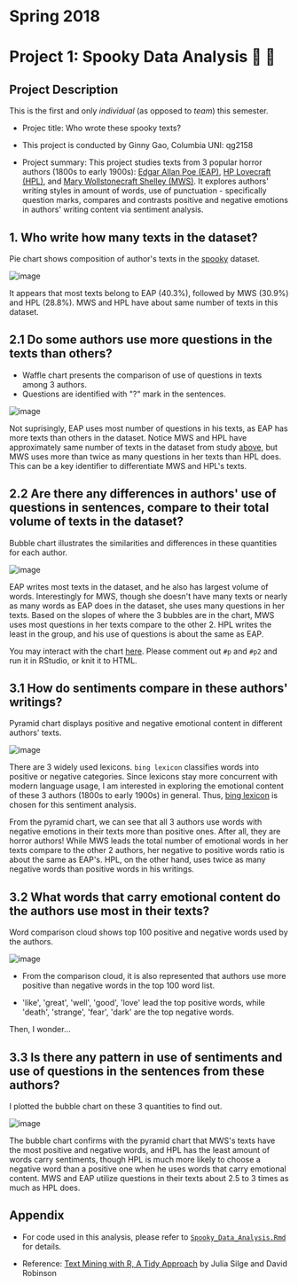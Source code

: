 # Spring 2018
# Project 1: Spooky Data Analysis  :jack_o_lantern: :ghost:

## Project Description
This is the first and only *individual* (as opposed to *team*) this semester. 

+ Projec title: Who wrote these spooky texts?

+ This project is conducted by Ginny Gao, Columbia UNI: qg2158

+ Project summary: This project studies texts from 3 popular horror authors (1800s to early 1900s): [Edgar Allan Poe (EAP)](https://en.wikipedia.org/wiki/Edgar_Allan_Poe), [HP Lovecraft (HPL)](https://en.wikipedia.org/wiki/H._P._Lovecraft), and [Mary Wollstonecraft Shelley (MWS)](https://en.wikipedia.org/wiki/Mary_Shelley). It explores authors' writing styles in amount of words, use of punctuation - specifically question marks, compares and contrasts positive and negative emotions in authors' writing content via sentiment analysis.


## 1. Who write how many texts in the dataset?

Pie chart shows composition of author's texts in the [spooky](https://github.com/GU4243-ADS/spring2018-project1-ginnyqg/blob/master/data/spooky.csv) dataset.

![image](figs/Piechart_3Authors.png)

It appears that most texts belong to EAP (40.3%), followed by MWS (30.9%) and HPL (28.8%). MWS and HPL have about same number of texts in this dataset.


## 2.1 Do some authors use more questions in the texts than others?

* Waffle chart presents the comparison of use of questions in texts among 3 authors.
* Questions are identified with "?" mark in the sentences.

![image](figs/Waffle_qns_in_texts.png)

Not suprisingly, EAP uses most number of questions in his texts, as EAP has more texts than others in the dataset. Notice MWS and HPL have approximately same number of texts in the dataset from study [above](#1-who-write-how-many-texts-in-the-dataset), but MWS uses more than twice as many questions in her texts than HPL does. This can be a key identifier to differentiate MWS and HPL's texts.


## 2.2 Are there any differences in authors' use of questions in sentences, compare to their total volume of texts in the dataset?

Bubble chart illustrates the similarities and differences in these quantities for each author.

![image](figs/Bubble_num_text_qns_sent.png)

EAP writes most texts in the dataset, and he also has largest volume of words. Interestingly for MWS, though she doesn't have many texts or nearly as many words as EAP does in the dataset, she uses many questions in her texts. Based on the slopes of where the 3 bubbles are in the chart, MWS uses most questions in her texts compare to the other 2. HPL writes the least in the group, and his use of questions is about the same as EAP.

You may interact with the chart [here](https://github.com/GU4243-ADS/spring2018-project1-ginnyqg/blob/master/doc/Spooky_Data_Analysis.html). Please comment out `#p` and `#p2` and run it in RStudio, or knit it to HTML.


## 3.1 How do sentiments compare in these authors' writings?

Pyramid chart displays positive and negative emotional content in different authors' texts.

![image](figs/Pyramid_sentiment.png)

There are 3 widely used lexicons. `bing lexicon` classifies words into positive or negative categories. Since lexicons stay more concurrent with modern language usage, I am interested in exploring the emotional content of these 3 authors (1800s to early 1900s) in general. Thus, [bing lexicon](https://www.cs.uic.edu/~liub/FBS/sentiment-analysis.html) is chosen for this sentiment analysis.

From the pyramid chart, we can see that all 3 authors use words with negative emotions in their texts more than positive ones. After all, they are horror authors! While MWS leads the total number of emotional words in her texts compare to the other 2 authors, her negative to positive words ratio is about the same as EAP's. HPL, on the other hand, uses twice as many negative words than positive words in his writings.


## 3.2 What words that carry emotional content do the authors use most in their texts?

Word comparison cloud shows top 100 positive and negative words used by the authors.

![image](figs/Comparison_cloud.png)

* From the comparison cloud, it is also represented that authors use more positive than negative words in the top 100 word list. 

* 'like', 'great', 'well', 'good', 'love' lead the top positive words, while 'death', 'strange', 'fear', 'dark' are the top negative words.    


Then, I wonder...

## 3.3 Is there any pattern in use of sentiments and use of questions in the sentences from these authors? 

I plotted the bubble chart on these 3 quantities to find out.

![image](figs/Bubble.png)

The bubble chart confirms with the pyramid chart that MWS's texts have the most positive and negative words, and HPL has the least amount of words carry sentiments, though HPL is much more likely to choose a negative word than a positive one when he uses words that carry emotional content. MWS and EAP utilize questions in their texts about 2.5 to 3 times as much as HPL does.




## Appendix

* For code used in this analysis, please refer to [`Spooky_Data_Analysis.Rmd`](https://github.com/GU4243-ADS/spring2018-project1-ginnyqg/blob/master/doc/Spooky_Data_Analysis.Rmd) for details.

* Reference: [Text Mining with R, A Tidy Approach](https://www.tidytextmining.com/) by Julia Silge and David Robinson

